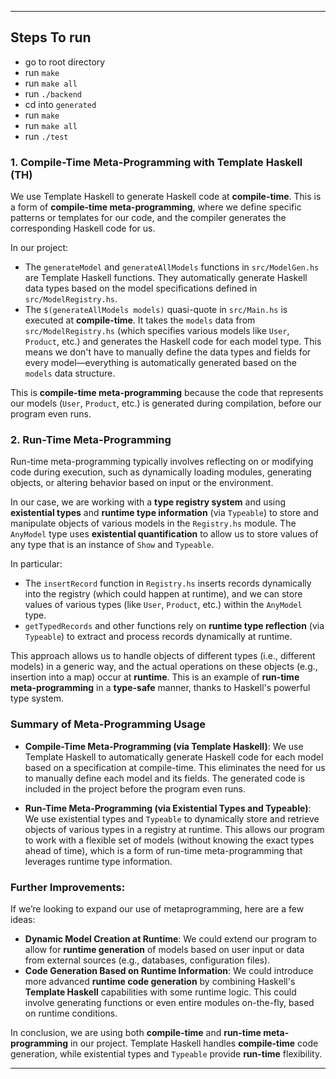 
---

## **Steps To run**
- go to root directory
- run `make`
- run `make all`
- run `./backend`
- cd into `generated`
- run `make`
- run `make all`
- run `./test`

### **1. Compile-Time Meta-Programming with Template Haskell (TH)**

We use Template Haskell to generate Haskell code at **compile-time**. This is a form of **compile-time meta-programming**, where we define specific patterns or templates for our code, and the compiler generates the corresponding Haskell code for us.

In our project:
- The `generateModel` and `generateAllModels` functions in `src/ModelGen.hs` are Template Haskell functions. They automatically generate Haskell data types based on the model specifications defined in `src/ModelRegistry.hs`.
- The `$(generateAllModels models)` quasi-quote in `src/Main.hs` is executed at **compile-time**. It takes the `models` data from `src/ModelRegistry.hs` (which specifies various models like `User`, `Product`, etc.) and generates the Haskell code for each model type. This means we don't have to manually define the data types and fields for every model—everything is automatically generated based on the `models` data structure.

This is **compile-time meta-programming** because the code that represents our models (`User`, `Product`, etc.) is generated during compilation, before our program even runs.

### **2. Run-Time Meta-Programming**

Run-time meta-programming typically involves reflecting on or modifying code during execution, such as dynamically loading modules, generating objects, or altering behavior based on input or the environment.

In our case, we are working with a **type registry system** and using **existential types** and **runtime type information** (via `Typeable`) to store and manipulate objects of various models in the `Registry.hs` module. The `AnyModel` type uses **existential quantification** to allow us to store values of any type that is an instance of `Show` and `Typeable`.

In particular:
- The `insertRecord` function in `Registry.hs` inserts records dynamically into the registry (which could happen at runtime), and we can store values of various types (like `User`, `Product`, etc.) within the `AnyModel` type.
- `getTypedRecords` and other functions rely on **runtime type reflection** (via `Typeable`) to extract and process records dynamically at runtime.

This approach allows us to handle objects of different types (i.e., different models) in a generic way, and the actual operations on these objects (e.g., insertion into a map) occur at **runtime**. This is an example of **run-time meta-programming** in a **type-safe** manner, thanks to Haskell's powerful type system.

### **Summary of Meta-Programming Usage**

- **Compile-Time Meta-Programming (via Template Haskell)**: We use Template Haskell to automatically generate Haskell code for each model based on a specification at compile-time. This eliminates the need for us to manually define each model and its fields. The generated code is included in the project before the program even runs.

- **Run-Time Meta-Programming (via Existential Types and Typeable)**: We use existential types and `Typeable` to dynamically store and retrieve objects of various types in a registry at runtime. This allows our program to work with a flexible set of models (without knowing the exact types ahead of time), which is a form of run-time meta-programming that leverages runtime type information.

### Further Improvements:
If we’re looking to expand our use of metaprogramming, here are a few ideas:
- **Dynamic Model Creation at Runtime**: We could extend our program to allow for **runtime generation** of models based on user input or data from external sources (e.g., databases, configuration files).
- **Code Generation Based on Runtime Information**: We could introduce more advanced **runtime code generation** by combining Haskell's **Template Haskell** capabilities with some runtime logic. This could involve generating functions or even entire modules on-the-fly, based on runtime conditions.

In conclusion, we are using both **compile-time** and **run-time meta-programming** in our project. Template Haskell handles **compile-time** code generation, while existential types and `Typeable` provide **run-time** flexibility.

---
